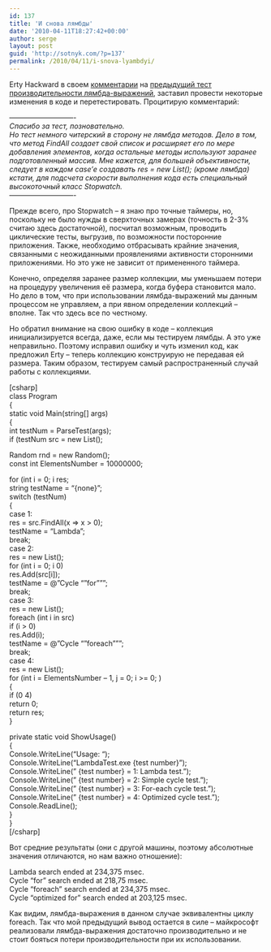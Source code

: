 ```yaml
---
id: 137
title: 'И снова лямбды'
date: '2010-04-11T18:27:42+00:00'
author: serge
layout: post
guid: 'http://sotnyk.com/?p=137'
permalink: /2010/04/11/i-snova-lyambdyi/
---
```


Erty Hackward в своем [комментарии](http://localhost/?p=103#comment-61) на [предыдущий тест производительности лямбда-выражений](http://localhost/?p=103), заставил провести некоторые изменения в коде и перетестировать. Процитирую комментарий:  
  
—————————-  
*Спасибо за тест, позновательно.  
Но тест немного читерский в сторону не лямбда методов. Дело в том, что метод FindAll создает свой список и расширяет его по мере добавления элементов, когда остальные методы используют заранее подготовленный массив. Мне кажется, для большей объективности, следует в каждом case’е создавать res = new List(); (кроме лямбда) кстати, для подсчета скорости выполнения кода есть специальный высокоточный класс Stopwatch.*  
—————————-

Прежде всего, про Stopwatch – я знаю про точные таймеры, но, поскольку не было нужды в сверхточных замерах (точность в 2-3% считаю здесь достаточной), посчитал возможным, проводить циклические тесты, выгрузив, по возможности посторонние приложения. Также, необходимо отбрасывать крайние значения, связанными с неожиданными проявлениями активности сторонними приложениями. Но это уже не зависит от примененного таймера.

Конечно, определяя заранее размер коллекции, мы уменьшаем потери на процедуру увеличения её размера, когда буфера становится мало. Но дело в том, что при использовании лямбда-выражений мы данным процессом не управляем, а при явном определении коллекций – вполне. Так что здесь все по честному.

Но обратил внимание на свою ошибку в коде – коллекция инициализируется всегда, даже, если мы тестируем лямбды. А это уже неправильно. Поэтому исправил ошибку и чуть изменил код, как предложил Erty – теперь коллекцию конструирую не передавая ей размера. Таким образом, тестируем самый распространенный случай работы с коллекциями.

\[csharp\]  
class Program  
{  
 static void Main(string\[\] args)  
 {  
 int testNum = ParseTest(args);  
 if (testNum src = new List<int>();</int>

 Random rnd = new Random();  
 const int ElementsNumber = 10000000;

 for (int i = 0; i res;  
 string testName = “{none}”;  
 switch (testNum)  
 {  
 case 1:  
 res = src.FindAll(x =&gt; x &gt; 0);  
 testName = “Lambda”;  
 break;  
 case 2:  
 res = new List<int>();  
 for (int i = 0; i 0)  
 res.Add(src\[i\]);  
 testName = @”Cycle “”for”””;  
 break;  
 case 3:  
 res = new List</int><int>();  
 foreach (int i in src)  
 if (i &gt; 0)  
 res.Add(i);  
 testName = @”Cycle “”foreach”””;  
 break;  
 case 4:  
 res = new List</int><int>();  
 for (int i = ElementsNumber – 1, j = 0; i &gt;= 0; )  
 {  
 if (0 4)  
 return 0;  
 return res;  
 }</int>

 private static void ShowUsage()  
 {  
 Console.WriteLine(“Usage: “);  
 Console.WriteLine(“LambdaTest.exe {test number}”);  
 Console.WriteLine(” {test number} = 1: Lambda test.”);  
 Console.WriteLine(” {test number} = 2: Simple cycle test.”);  
 Console.WriteLine(” {test number} = 3: For-each cycle test.”);  
 Console.WriteLine(” {test number} = 4: Optimized cycle test.”);  
 Console.ReadLine();  
 }  
}  
\[/csharp\]

Вот средние результаты (они с другой машины, поэтому абсолютные значения отличаются, но нам важно отношение):

Lambda search ended at 234,375 msec.  
Cycle “for” search ended at 218,75 msec.  
Cycle “foreach” search ended at 234,375 msec.  
Cycle “optimized for” search ended at 203,125 msec.

Как видим, лямбда-выражения в данном случае эквивалентны циклу foreach. Так что мой предыдущий вывод остается в силе – майкрософт реализовали лямбда-выражения достаточно производительно и не стоит бояться потери производительности при их использовании.
